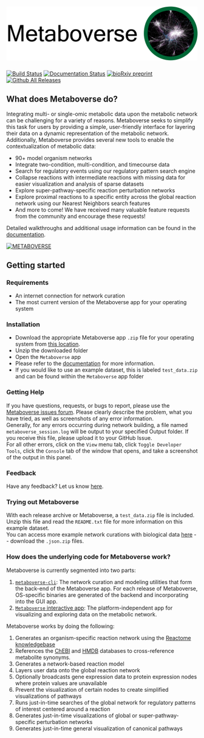 # ![Metaboverse](https://raw.githubusercontent.com/Metaboverse/Metaboverse/master/docs/content/images/metaboverse_banner.png)

[![Build Status](https://travis-ci.org/Metaboverse/Metaboverse.svg?branch=master)](https://travis-ci.org/Metaboverse/Metaboverse)
[![Documentation Status](https://readthedocs.org/projects/metaboverse/badge/?version=latest)](https://metaboverse.readthedocs.io/en/latest/?badge=latest)
[![bioRxiv preprint](https://img.shields.io/badge/bioRxiv-10.1101%2F2020.06.25.171850-BF2636)](https://www.biorxiv.org/content/10.1101/2020.06.25.171850v1)
[![Github All Releases](https://img.shields.io/github/downloads/Metaboverse/Metaboverse/total.svg)]()

## What does Metaboverse do?
Integrating multi- or single-omic metabolic data upon the metabolic network can be challenging for a variety of reasons. Metaboverse seeks to simplify this task for users by providing a simple, user-friendly interface for layering their data on a dynamic representation of the metabolic network. Additionally, Metaboverse provides several new tools to enable the contextualization of metabolic data:
- 90+ model organism networks
- Integrate two-condition, multi-condition, and timecourse data
- Search for regulatory events using our regulatory pattern search engine
- Collapse reactions with intermediate reactions with missing data for easier visualization and analysis of sparse datasets
- Explore super-pathway-specific reaction perturbation networks
- Explore proximal reactions to a specific entity across the global reaction network using our Nearest Neighbors search features
- And more to come! We have received many valuable feature requests from the community and encourage these requests!

Detailed walkthroughs and additional usage information can be found in the [documentation](https://metaboverse.readthedocs.io/en/latest).

[![METABOVERSE](https://yt-embed.herokuapp.com/embed?v=ytTIlBKzq-c)](http://www.youtube.com/watch?v=ytTIlBKzq-c "Metaboverse Video Walkthrough")

## Getting started

### Requirements
- An internet connection for network curation
- The most current version of the Metaboverse app for your operating system

### Installation
- Download the appropriate Metaboverse app `.zip` file for your operating system from [this location](https://github.com/Metaboverse/Metaboverse/releases/latest).
- Unzip the downloaded folder
- Open the `Metaboverse` app
- Please refer to the [documentation](https://metaboverse.readthedocs.io/en/latest/content/general-usage.html) for more information.
- If you would like to use an example dataset, this is labeled `test_data.zip` and can be found within the `Metaboverse` app folder

### Getting Help
If you have questions, requests, or bugs to report, please use the [Metaboverse issues forum](https://github.com/Metaboverse/Metaboverse/issues). Please clearly describe the problem, what you have tried, as well as screenshots of any error information.     
Generally, for any errors occurring during network building, a file named `metaboverse_session.log` will be output to your specified Output folder. If you receive this file, please upload it to your GitHub Issue.    
For all other errors, click on the `View` menu tab, click `Toggle Developer Tools`, click the `Console` tab of the window that opens, and take a screenshot of the output in this panel.

### Feedback
Have any feedback? Let us know [here](https://forms.gle/4z51DMnagWRvKhc38).

### Trying out Metaboverse
With each release archive or Metaboverse, a `test_data.zip` file is included. Unzip this file and read the `README.txt` file for more information on this example dataset.    
You can access more example network curations with biological data [here](https://github.com/Metaboverse/manuscript/tree/master/data/databases) -- download the `.json.zip` files.

### How does the underlying code for Metaboverse work?
Metaboverse is currently segmented into two parts:
1. [`metaboverse-cli`](https://github.com/Metaboverse/metaboverse-cli): The network curation and modeling utilities that form the back-end of the Metaboverse app. For each release of Metaboverse, OS-specific binaries are generated of the backend and incorporating into the GUI app.
2. [`Metaboverse` interactive app](https://github.com/Metaboverse/Metaboverse): The platform-independent app for visualizing and exploring data on the metabolic network.

Metaboverse works by doing the following:
1. Generates an organism-specific reaction network using the [Reactome knowledgebase](https://reactome.org/)
2. References the [ChEBI](https://www.ebi.ac.uk/chebi/) and [HMDB](https://hmdb.ca/) databases to cross-reference metabolite synonyms.
3. Generates a network-based reaction model
4. Layers user data onto the global reaction network
5. Optionally broadcasts gene expression data to protein expression nodes where protein values are unavailable
6. Prevent the visualization of certain nodes to create simplified visualizations of pathways
7. Runs just-in-time searches of the global network for regulatory patterns of interest centered around a reaction
8. Generates just-in-time visualizations of global or super-pathway-specific perturbation networks
9. Generates just-in-time general visualization of canonical pathways
